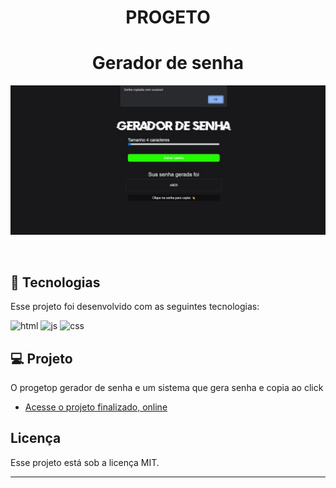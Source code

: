 #   <h1 align="center">  PROGETO <h1 align="center"> Gerador de senha </h1>



<p align="center">
  <img alt="projeto gerador de senha" src="./assets/capa.jpg">
</p>
<br>

## 🚀 Tecnologias

Esse projeto foi desenvolvido com as seguintes tecnologias:

<img alin="center" alt="html" src="https://img.shields.io/badge/HTML5-E34F26?style=for-the-badge&logo=html5&logoColor=white"/>

<img alin="center" alt="js" src="https://img.shields.io/badge/JavaScript-323330?style=for-the-badge&logo=javascript&logoColor=F7DF1E"/>

<img alin="center" alt="css" src="https://img.shields.io/badge/CSS3-1572B6?style=for-the-badge&logo=css3&logoColor=white"/>


## 💻 Projeto

O progetop gerador de senha e um sistema que gera senha e copia ao click 

- [Acesse o projeto finalizado, online](https://renatodev23.github.io/gerador-de-senha)




## Licença

Esse projeto está sob a licença MIT.

---
